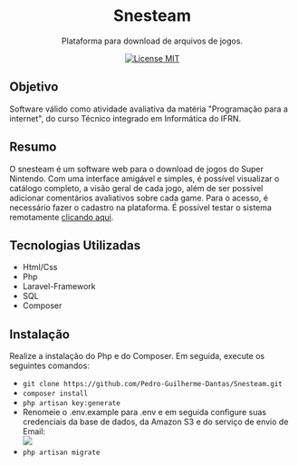 <h1 align='center'>Snesteam</h1>
<p align="center">Plataforma para download de arquivos de jogos.</p>

<p align="center">
  <a href="https://opensource.org/licenses/MIT">
    <img src="https://img.shields.io/badge/License-MIT-white.svg" alt="License MIT">
  </a>
</p>

## Objetivo
 Software válido como atividade avaliativa da matéria "Programação para a internet", do curso Técnico integrado em Informática do IFRN.

## Resumo
 O snesteam é um software web para o download de jogos do Super Nintendo. Com uma interface amigável e simples, é possível visualizar o catálogo completo, a visão geral de cada jogo, além de ser possível adicionar comentários avaliativos sobre cada game. Para o acesso, é necessário fazer o cadastro na plataforma. É possível testar o sistema remotamente [clicando aqui](http://snesteam.herokuapp.com/).

## Tecnologias Utilizadas
 * Html/Css
 * Php
 * Laravel-Framework
 * SQL
 * Composer

 ## Instalação
 Realize a instalação do Php e do Composer. Em seguida, execute os seguintes comandos:
 * ``` git clone https://github.com/Pedro-Guilherme-Dantas/Snesteam.git ```
 * ``` composer install ```
 * ``` php artisan key:generate ```
 * Renomeie o .env.example para .env e em seguida configure suas credenciais da base de dados, da Amazon S3 e do serviço de envio de Email:<br>
 <img src='https://user-images.githubusercontent.com/72264674/113461652-cb2d1f00-93f3-11eb-90a0-30d2edfb5e78.png'><br>
 * ``` php artisan migrate ```
